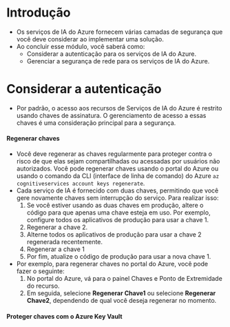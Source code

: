 # Introdução
- Os serviços de IA do Azure fornecem várias camadas de segurança que você deve considerar ao implementar uma solução.
- Ao concluir esse módulo, você saberá como:
	- Considerar a autenticação para os serviços de IA do Azure.
	- Gerenciar a segurança de rede para os serviços de IA do Azure.
# Considerar a autenticação
- Por padrão, o acesso aos recursos de Serviços de IA do Azure é restrito usando chaves de assinatura. O gerenciamento de acesso a essas chaves é uma consideração principal para a segurança.
#### Regenerar chaves
- Você deve regenerar as chaves regularmente para proteger contra o risco de que elas sejam compartilhadas ou acessadas por usuários não autorizados. Você pode regenerar chaves usando o portal do Azure ou usando o comando da CLI (interface de linha de comando) do Azure `az cognitiveservices account keys regenerate`.
- Cada serviço de IA é fornecido com duas chaves, permitindo que você gere novamente chaves sem interrupção do serviço. Para realizar isso:
	1. Se você estiver usando as duas chaves em produção, altere o código para que apenas uma chave esteja em uso. Por exemplo, configure todos os aplicativos de produção para usar a chave 1.
	2. Regenerar a chave 2.
	3. Alterne todos os aplicativos de produção para usar a chave 2 regenerada recentemente.
	4. Regenerar a chave 1
	5. Por fim, atualize o código de produção para usar a nova chave 1.
- Por exemplo, para regenerar chaves no portal do Azure, você pode fazer o seguinte:
	1. No portal do Azure, vá para o painel Chaves e Ponto de Extremidade do recurso.
	2. Em seguida, selecione **Regenerar Chave1** ou selecione **Regenerar Chave2**, dependendo de qual você deseja regenerar no momento.
#### Proteger chaves com o Azure Key Vault
